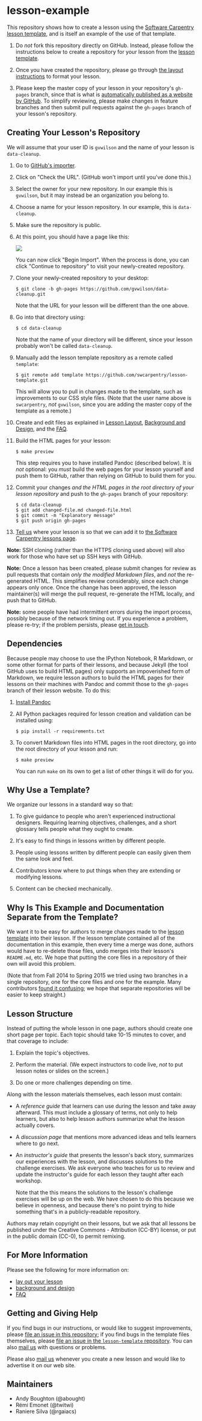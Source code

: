 lesson-example
==============

This repository shows how to create a lesson using
the [Software Carpentry lesson template][swc-lesson-template],
and is itself an example of the use of that template.

1.  Do *not* fork this repository directly on GitHub.
    Instead, please follow the instructions below
    to create a repository for your lesson from
    the [lesson template][swc-lesson-template].

2.  Once you have created the repository,
    please go through [the layout instructions](LAYOUT.md) to format your lesson.

3.  Please keep the master copy of your lesson in your repository's `gh-pages` branch,
    since that is what is
    [automatically published as a website by GitHub](https://help.github.com/articles/creating-project-pages-manually/).
    To simplify reviewing,
    please make changes in feature branches
    and then submit pull requests against the `gh-pages` branch of your lesson's repository.

## Creating Your Lesson's Repository

We will assume that your user ID is `gvwilson` and the name of your
lesson is `data-cleanup`.

1.  Go to [GitHub's importer][import].

2.  Click on "Check the URL".  (GitHub won't import until you've done this.)

3.  Select the owner for your new repository.
    In our example this is `gvwilson`,
    but it may instead be an organization you belong to.

4.  Choose a name for your lesson repository.
    In our example, this is `data-cleanup`.

5.  Make sure the repository is public.

6.  At this point, you should have a page like this:

    ![](img/using-github-import.png)

    You can now click "Begin Import".
    When the process is done,
    you can click "Continue to repository" to visit your newly-created repository.

7.  Clone your newly-created repository to your desktop:

    ~~~
    $ git clone -b gh-pages https://github.com/gvwilson/data-cleanup.git
    ~~~

    Note that the URL for your lesson will be different than the one above.

8.  Go into that directory using:

    ~~~
    $ cd data-cleanup
    ~~~

    Note that the name of your directory will be different,
    since your lesson probably won't be called `data-cleanup`.

9.  Manually add the lesson template repository as a remote called `template`:

    ~~~
    $ git remote add template https://github.com/swcarpentry/lesson-template.git
    ~~~

    This will allow you to pull in changes made to the template,
    such as improvements to our CSS style files.
    (Note that the user name above is `swcarpentry`, *not* `gvwilson`,
    since you are adding the master copy of the template as a remote.)

10. Create and edit files as explained in
    [Lesson Layout](LAYOUT.md),
    [Background and Design](DESIGN.md),
    and the [FAQ](FAQ.md).

11. Build the HTML pages for your lesson:

    ~~~
    $ make preview
    ~~~

    This step requires you to have installed Pandoc (described below).
    It is *not* optional: you *must* build the web pages for your
    lesson yourself and push them to GitHub, rather than relying on
    GitHub to build them for you.

12. Commit your changes *and the HTML pages in the root directory of
    your lesson repository* and push to the `gh-pages` branch of your
    repository:

    ~~~
    $ cd data-cleanup
    $ git add changed-file.md changed-file.html
    $ git commit -m "Explanatory message"
    $ git push origin gh-pages
    ~~~

13. [Tell us](#getting-and-giving-help) where your lesson is so that we can add it to
    [the Software Carpentry lessons page][swc-lessons-page].

**Note:** SSH cloning (rather than the HTTPS cloning used above)
will also work for those who have set up SSH keys with GitHub.

**Note:** Once a lesson has been created, please submit changes
for review as pull requests that contain *only the modified Markdown files*,
and *not* the re-generated HTML.  This simplifies review considerably,
since each change appears only once.  Once the change has been approved,
the lesson maintainer(s) will merge the pull request, re-generate the HTML
locally, and push that to GitHub.

**Note:**
some people have had intermittent errors during the import process,
possibly because of the network timing out.
If you experience a problem, please re-try;
if the problem persists,
please [get in touch](#getting-and-giving-help).

## Dependencies

Because people may choose to use the IPython Notebook, R Markdown, or
some other format for parts of their lessons, and because Jekyll (the
tool GitHub uses to build HTML pages) only supports an impoverished
form of Markdown, we require lesson authors to build the HTML pages
for their lessons on their machines with Pandoc and commit those to
the `gh-pages` branch of their lesson website.  To do this:

1. [Install Pandoc](http://www.pandoc.org/installing)

2. All Python packages required for lesson creation and validation can
   be installed using:

    ~~~
    $ pip install -r requirements.txt
    ~~~

3. To convert Markdown files into HTML pages in the root directory, go
   into the root directory of your lesson and run:

   ~~~
   $ make preview
   ~~~

   You can run `make` on its own to get a list of other things it will
   do for you.

## Why Use a Template?

We organize our lessons in a standard way so that:

1.  To give guidance to people who aren't experienced instructional
    designers.  Requiring learning objectives, challenges, and a short
    glossary tells people what they ought to create.

2.  It's easy to find things in lessons written by different people.

3.  People using lessons written by different people can easily given
    them the same look and feel.

4.  Contributors know where to put things when they are extending or
    modifying lessons.

5.  Content can be checked mechanically.

## Why Is This Example and Documentation Separate from the Template?

We want it to be easy for authors to merge changes
made to the [lesson template][swc-lesson-template]
into their lesson.
If the lesson template contained all of the documentation in this example,
then every time a merge was done,
authors would have to re-delete those files,
undo merges into their lesson's `README.md`,
etc.
We hope that putting the core files in a repository of their own
will avoid this problem.

(Note that from Fall 2014 to Spring 2015 we tried using two branches in a single repository,
one for the core files and one for the example.
Many contributors [found it confusing](https://github.com/swcarpentry/lesson-template/issues/118);
we hope that separate repositories will be easier to keep straight.)

## Lesson Structure

Instead of putting the whole lesson in one page, authors should create
one short page per topic.  Each topic should take 10-15 minutes to
cover, and that coverage to include:

1.  Explain the topic's objectives.

2.  Perform the material.  (We expect instructors to code live, *not*
    to put lesson notes or slides on the screen.)

3.  Do one or more challenges depending on time.

Along with the lesson materials themselves, each lesson must contain:

*   A *reference guide* that learners can use during the lesson and take
    away afterward.  This must include a glossary of terms, not only to
    help learners, but also to help lesson authors summarize what the
    lesson actually covers.

*   A *discussion page* that mentions more advanced ideas and tells
    learners where to go next.

*   An *instructor's guide* that presents the lesson's back
    story, summarizes our experiences with the lesson, and discusses
    solutions to the challenge exercises.  We ask everyone who teaches
    for us to review and update the instructor's guide for each lesson
    they taught after each workshop.

    Note that the this means the solutions to the lesson's challenge
    exercises will be up on the web.  We have chosen to do this
    because we believe in openness, and because there's no point
    trying to hide something that's in a publicly-readable repository.

Authors may retain copyright on their lessons, but we ask that all
lessons be published under the Creative Commons - Attribution (CC-BY)
license, or put in the public domain (CC-0), to permit remixing.

## For More Information

Please see the following for more information on:

*   [lay out your lesson](LAYOUT.md)
*   [background and design](DESIGN.md)
*   [FAQ](FAQ.md)

## Getting and Giving Help

If you find bugs in our instructions,
or would like to suggest improvements,
please [file an issue in this repository](https://github.com/swcarpentry/lesson-example/issues);
if you find bugs in the template files themselves,
please [file an issue in the `lesson-template` repository](https://github.com/swcarpentry/lesson-template/issues).
You can also [mail us](mailto:admin@software-carpentry.org) with questions or problems.

Please also [mail us](mailto:admin@software-carpentry.org)
whenever you create a new lesson and would like to advertise it on our web site.

## Maintainers

*   Andy Boughton (@abought)
*   Rémi Emonet (@twitwi)
*   Raniere Silva (@rgaiacs)

[swc-lesson-template]: https://github.com/swcarpentry/lesson-template
[swc-lessons-page]: http://software-carpentry.org/lessons.html
[import]: http://import.github.com/new?import_url=https://github.com/swcarpentry/lesson-template

